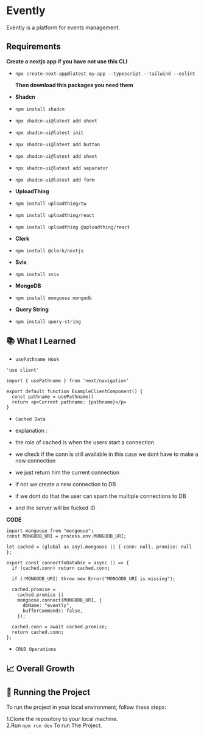 # Evently

Evently is a platform for events management.

## Requirements

**Create a nextjs app if you have not use this CLI**

- `npx create-next-app@latest my-app --typescript --tailwind --eslint`

  **Then download this packages you need them**

- **Shadcn**

- `npm install shadcn`
- `npx shadcn-ui@latest add sheet`
- `npx shadcn-ui@latest init`
- `npx shadcn-ui@latest add button`
- `npx shadcn-ui@latest add sheet`
- `npx shadcn-ui@latest add separator`
- `npx shadcn-ui@latest add form`

- **UploadThing**

- `npm install uploadthing/tw`
- `npm install uploadthing/react`
- `npm install uploadthing @uploadthing/react`

- **Clerk**

- `npm ìnstall @clerk/nextjs`

- **Svix**
- `npm install svix`

- **MongoDB**
- `npm install mongoose mongodb `

- **Query String**
- `npm install query-string`

## 📚 What I Learned

- `usePathname Hook`

```TS
'use client'

import { usePathname } from 'next/navigation'

export default function ExampleClientComponent() {
  const pathname = usePathname()
  return <p>Current pathname: {pathname}</p>
}

```

- `Cached Data`

- explanation :
- the role of cached is when the users start a connection
- we check if the conn is still available in this case we dont have to make a new connection
- we just return him the current connection
- if not we create a new connection to DB
- if we dont do that the user can spam the multiple connections to DB
- and the server will be fucked :D

**CODE**

```TS
import mongoose from "mongoose";
const MONGODB_URI = process.env.MONGODB_URI;

let cached = (global as any).mongoose || { conn: null, promise: null };

export const connectToDatabse = async () => {
  if (cached.conn) return cached.conn;

  if (!MONGODB_URI) throw new Error("MONGODB_URI is missing");

  cached.promise =
    cached.promise ||
    mongoose.connect(MONGODB_URI, {
      dbName: "evently",
      bufferCommands: false,
    });

  cached.conn = await cached.promise;
  return cached.conn;
};
```

- `CRUD Operations`

## 📈 Overall Growth

## 🚦 Running the Project

To run the project in your local environment, follow these steps:

1.Clone the repository to your local machine. <br/>
2.Run `npm run dev` To run The Project.
